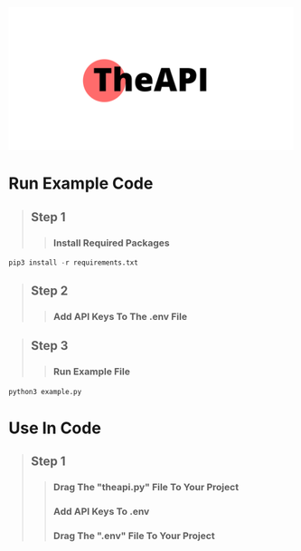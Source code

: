 ![alt text](https://github.com/johnyg127/TheAPI/raw/main/TheAPI.png)

# Run Example Code

> ## Step 1
>> ### Install Required Packages
```py
pip3 install -r requirements.txt
```
> ## Step 2
>> ### Add API Keys To The .env File

> ## Step 3
> > ### Run Example File
```py
python3 example.py
```

# Use In Code

> ## Step 1
>> ### Drag The "theapi.py" File To Your Project
>> ### Add API Keys To .env
>> ### Drag The ".env" File To Your Project
